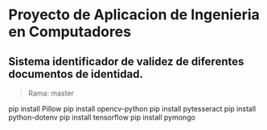 # Proyecto de Aplicacion de Ingenieria en Computadores


## Sistema identificador de validez de diferentes documentos de identidad.

> Rama: master

pip install Pillow
pip install opencv-python
pip install pytesseract
pip install python-dotenv
pip install tensorflow
pip install pymongo
